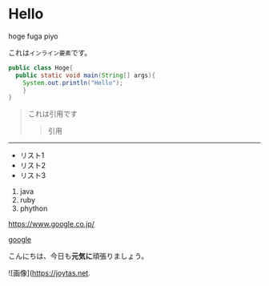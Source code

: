 # Hello

hoge
fuga
piyo

これは`インライン要素`です。

```java:Hoge.java
public class Hoge{
  public static void main(String[] args){
    System.out.println("Hello");
    }
}
```

>これは引用です
>>引用

___

- リスト1
- リスト2
- リスト3

1. java
1. ruby 
1. phython

<https://www.google.co.jp/>  

[google](https://www.google.co.jp/)

こんにちは、今日も**元気に**頑張りましょう。

![画像](https://joytas.net.
